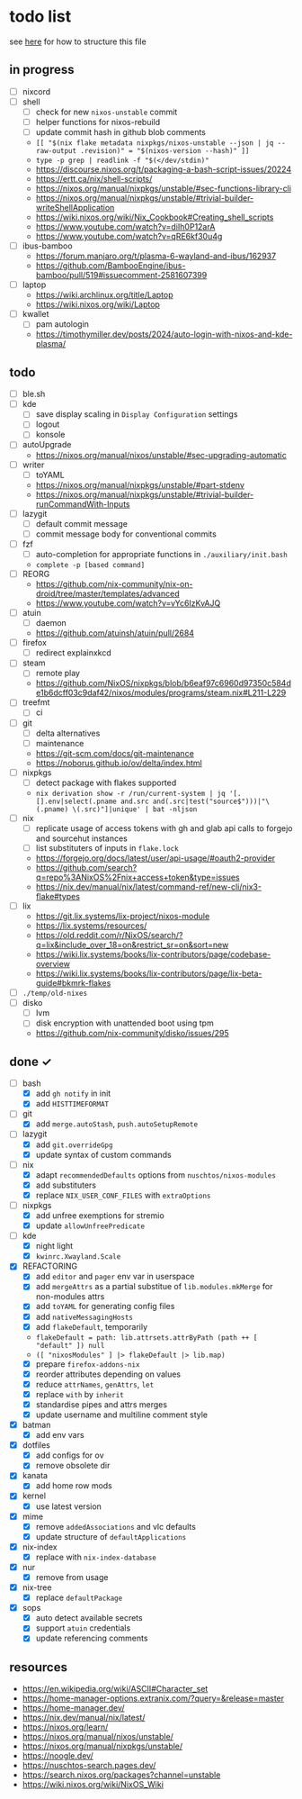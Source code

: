 # todo list

see [here](https://github.com/todomd/todo.md/blob/0bc8c741496b266e8a3dc7dc1706ab56e3258ecf/TODO.md) for how to structure this file

## in progress

- [ ] nixcord
- [ ] shell
    - [ ] check for new `nixos-unstable` commit
    - [ ] helper functions for nixos-rebuild
    - [ ] update commit hash in github blob comments
    - ` [[ "$(nix flake metadata nixpkgs/nixos-unstable --json | jq --raw-output .revision)" = "$(nixos-version --hash)" ]] `
    - ` type -p grep | readlink -f "$(</dev/stdin)" `
    - https://discourse.nixos.org/t/packaging-a-bash-script-issues/20224
    - https://ertt.ca/nix/shell-scripts/
    - https://nixos.org/manual/nixpkgs/unstable/#sec-functions-library-cli
    - https://nixos.org/manual/nixpkgs/unstable/#trivial-builder-writeShellApplication
    - https://wiki.nixos.org/wiki/Nix_Cookbook#Creating_shell_scripts
    - https://www.youtube.com/watch?v=diIh0P12arA
    - https://www.youtube.com/watch?v=qRE6kf30u4g
- [ ] ibus-bamboo
    - https://forum.manjaro.org/t/plasma-6-wayland-and-ibus/162937
    - https://github.com/BambooEngine/ibus-bamboo/pull/519#issuecomment-2581607399
- [ ] laptop
    - https://wiki.archlinux.org/title/Laptop
    - https://wiki.nixos.org/wiki/Laptop
- [ ] kwallet
    - [ ] pam autologin
    - https://timothymiller.dev/posts/2024/auto-login-with-nixos-and-kde-plasma/

## todo

- [ ] ble.sh
- [ ] kde
    - [ ] save display scaling in `Display Configuration` settings
    - [ ] logout
    - [ ] konsole
- [ ] autoUpgrade
    - https://nixos.org/manual/nixos/unstable/#sec-upgrading-automatic
- [ ] writer
    - [ ] toYAML
    - https://nixos.org/manual/nixpkgs/unstable/#part-stdenv
    - https://nixos.org/manual/nixpkgs/unstable/#trivial-builder-runCommandWith-Inputs
- [ ] lazygit
    - [ ] default commit message
    - [ ] commit message body for conventional commits
- [ ] fzf
    - [ ] auto-completion for appropriate functions in `./auxiliary/init.bash`
    - ` complete -p [based command] `
- [ ] REORG
    - https://github.com/nix-community/nix-on-droid/tree/master/templates/advanced
    - https://www.youtube.com/watch?v=vYc6IzKvAJQ
- [ ] atuin
    - [ ] daemon
    - https://github.com/atuinsh/atuin/pull/2684
- [ ] firefox
    - [ ] redirect explainxkcd
- [ ] steam
    - [ ] remote play
    - https://github.com/NixOS/nixpkgs/blob/b6eaf97c6960d97350c584de1b6dcff03c9daf42/nixos/modules/programs/steam.nix#L211-L229
- [ ] treefmt
    - [ ] ci
- [ ] git
    - [ ] delta alternatives
    - [ ] maintenance
    - https://git-scm.com/docs/git-maintenance
    - https://noborus.github.io/ov/delta/index.html
- [ ] nixpkgs
    - [ ] detect package with flakes supported
    - ` nix derivation show -r /run/current-system | jq '[.[].env|select(.pname and.src and(.src|test("source$")))|"\(.pname) \(.src)"]|unique' | bat -nljson `
- [ ] nix
    - [ ] replicate usage of access tokens with gh and glab api calls to forgejo and sourcehut instances
    - [ ] list substituters of inputs in `flake.lock`
    - https://forgejo.org/docs/latest/user/api-usage/#oauth2-provider
    - https://github.com/search?q=repo%3ANixOS%2Fnix+access+token&type=issues
    - https://nix.dev/manual/nix/latest/command-ref/new-cli/nix3-flake#types
- [ ] lix
    - https://git.lix.systems/lix-project/nixos-module
    - https://lix.systems/resources/
    - https://old.reddit.com/r/NixOS/search/?q=lix&include_over_18=on&restrict_sr=on&sort=new
    - https://wiki.lix.systems/books/lix-contributors/page/codebase-overview
    - https://wiki.lix.systems/books/lix-contributors/page/lix-beta-guide#bkmrk-flakes
- [ ] `./temp/old-nixes`
- [ ] disko
    - [ ] lvm
    - [ ] disk encryption with unattended boot using tpm
    - https://github.com/nix-community/disko/issues/295

## done ✓

- [ ] bash
    - [x] add `gh notify` in init
    - [x] add `HISTTIMEFORMAT`
- [ ] git
    - [x] add `merge.autoStash`, `push.autoSetupRemote`
- [ ] lazygit
    - [x] add `git.overrideGpg`
    - [x] update syntax of custom commands
- [ ] nix
    - [x] adapt `recommendedDefaults` options from `nuschtos/nixos-modules`
    - [x] add substituters
    - [x] replace `NIX_USER_CONF_FILES` with `extraOptions`
- [ ] nixpkgs
    - [x] add unfree exemptions for stremio
    - [x] update `allowUnfreePredicate`
- [ ] kde
    - [x] night light
    - [x] `kwinrc.Xwayland.Scale`
- [x] REFACTORING
    - [x] add `editor` and `pager` env var in userspace
    - [x] add `mergeAttrs` as a partial substitue of `lib.modules.mkMerge` for non-modules attrs
    - [x] add `toYAML` for generating config files
    - [x] add `nativeMessagingHosts`
    - [x] add `flakeDefault`, temporarily
    - ` flakeDefault = path: lib.attrsets.attrByPath (path ++ [ "default" ]) null `
    - ` ([ "nixosModules" ] |> flakeDefault |> lib.map) `
    - [x] prepare `firefox-addons-nix`
    - [x] reorder attributes depending on values
    - [x] reduce `attrNames`, `genAttrs`, `let`
    - [x] replace `with` by `inherit`
    - [x] standardise pipes and attrs merges
    - [x] update username and multiline comment style
- [x] batman
    - [x] add env vars
- [x] dotfiles
    - [x] add configs for ov
    - [x] remove obsolete dir
- [x] kanata
    - [x] add home row mods
- [x] kernel
    - [x] use latest version
- [x] mime
    - [x] remove `addedAssociations` and vlc defaults
    - [x] update structure of `defaultApplications`
- [x] nix-index
    - [x] replace with `nix-index-database`
- [x] nur
    - [x] remove from usage
- [x] nix-tree
    - [x] replace `defaultPackage`
- [x] sops
    - [x] auto detect available secrets
    - [x] support `atuin` credentials
    - [x] update referencing comments

## resources
- https://en.wikipedia.org/wiki/ASCII#Character_set
- https://home-manager-options.extranix.com/?query=&release=master
- https://home-manager.dev/
- https://nix.dev/manual/nix/latest/
- https://nixos.org/learn/
- https://nixos.org/manual/nixos/unstable/
- https://nixos.org/manual/nixpkgs/unstable/
- https://noogle.dev/
- https://nuschtos-search.pages.dev/
- https://search.nixos.org/packages?channel=unstable
- https://wiki.nixos.org/wiki/NixOS_Wiki

